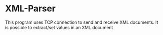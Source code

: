 # XML-Parser
This program uses TCP connection to send and receive XML documents.
It is possible to extract/set values in an XML document

